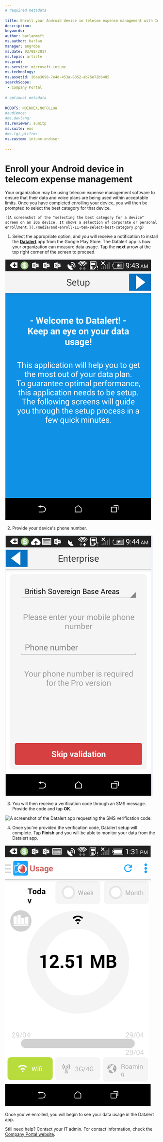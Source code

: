 ```yaml
---
# required metadata

title: Enroll your Android device in telecom expense management with Intune
description:
keywords:
author: barlanmsft
ms.author: barlan
manager: angrobe
ms.date: 03/02/2017
ms.topic: article
ms.prod:
ms.service: microsoft-intune
ms.technology:
ms.assetid: 26aa3698-7e4d-453a-8852-ab75e72b6485
searchScope:
 - Company Portal

# optional metadata

ROBOTS: NOINDEX,NOFOLLOW
#audience:
#ms.devlang:
ms.reviewer: sumitp
ms.suite: ems
#ms.tgt_pltfrm:
ms.custom: intune-enduser

---
```


# Enroll your Android device in telecom expense management

Your organization may be using telecom expense management software to ensure that their data and voice plans are being used within acceptable limits. Once you have completed enrolling your device, you will then be prompted to select the best category for that device.

	![A screenshot of the "selecting the best category for a device" screen on an iOS device. It shows a selection of corporate or personal enrollment.](./media/and-enroll-11-tem-select-best-category.png)

1. Select the appropriate option, and you will receive a notification to install the [__Datalert__](https://play.google.com/store/apps/details?id=fr.memobox.databox) app from the Google Play Store. The Datalert app is how your organization can measure data usage. Tap the __next__ arrow at the top right corner of the screen to proceed.

  ![A screenshot of the Datalert app welcome screen, which prompts you to move to the next screen after providing a brief explanation about how Datalert can get you the most out of your data plan.](./media/and-enroll-12-tem-datalert-setup.png)

2. Provide your device's phone number.

  ![A screenshot of the Datalert app requesting a phone number.](./media/and-enroll-13-tem-datalert-phone-number.png)

3. You will then receive a verification code through an SMS message. Provide the code and tap __OK__.

  ![A screenshot of the Datalert app requesting the SMS verification code.](.media/and-enroll-14-tem-datalert-sms.png)

4. Once you've provided the verification code, Datalert setup will complete. Tap __Finish__ and you will be able to monitor your data from the Datalert app.

  ![A screenshot of the Datalert app monitoring today's data usage.](./media/and-enroll-15-tem-datalert-monitoring-active.png)

Once you've enrolled, you will begin to see your data usage in the Datalert app.

Still need help? Contact your IT admin. For contact information, check the [Company Portal website](http://portal.manage.microsoft.com).
